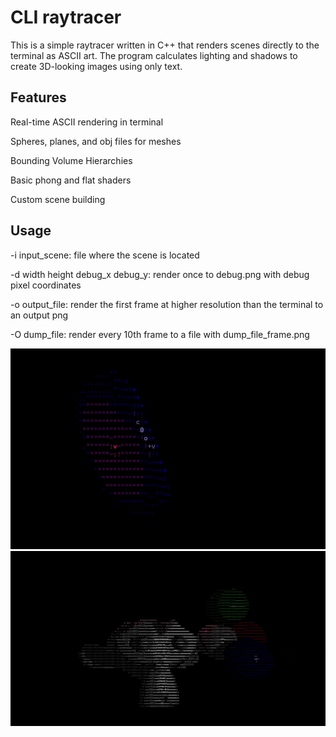 # CLI raytracer
This is a simple raytracer written in C++ that renders scenes directly to the terminal as ASCII art. The program calculates lighting and shadows to create 3D-looking images using only text.

## Features
Real-time ASCII rendering in terminal

Spheres, planes, and obj files for meshes

Bounding Volume Hierarchies

Basic phong and flat shaders

Custom scene building

## Usage
-i input_scene: file where the scene is located

-d width height debug_x debug_y: render once to debug.png with debug pixel coordinates

-o output_file: render the first frame at higher resolution than the terminal to an output png

-O dump_file: render every 10th frame to a file with dump_file_frame.png

![Donut](donut.gif)
![Monkey](monkey.gif)
